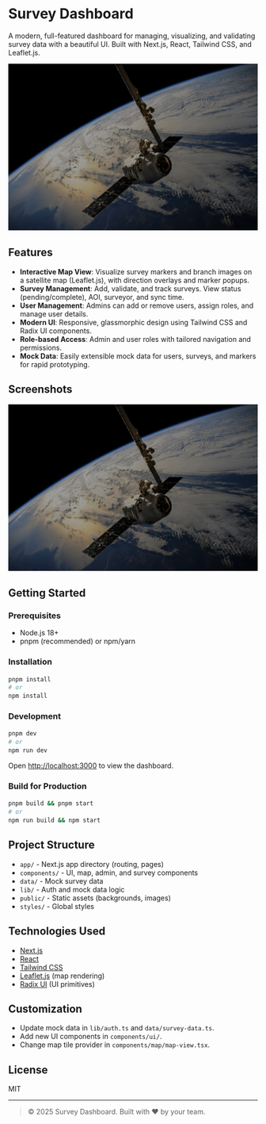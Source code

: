 # Survey Dashboard

A modern, full-featured dashboard for managing, visualizing, and validating survey data with a beautiful UI. Built with Next.js, React, Tailwind CSS, and Leaflet.js.

![Survey Dashboard Screenshot](public/space-background.webp)

## Features

- **Interactive Map View**: Visualize survey markers and branch images on a satellite map (Leaflet.js), with direction overlays and marker popups.
- **Survey Management**: Add, validate, and track surveys. View status (pending/complete), AOI, surveyor, and sync time.
- **User Management**: Admins can add or remove users, assign roles, and manage user details.
- **Modern UI**: Responsive, glassmorphic design using Tailwind CSS and Radix UI components.
- **Role-based Access**: Admin and user roles with tailored navigation and permissions.
- **Mock Data**: Easily extensible mock data for users, surveys, and markers for rapid prototyping.

## Screenshots

![Map View](public/space-background.webp)

## Getting Started

### Prerequisites
- Node.js 18+
- pnpm (recommended) or npm/yarn

### Installation
```bash
pnpm install
# or
npm install
```

### Development
```bash
pnpm dev
# or
npm run dev
```

Open [http://localhost:3000](http://localhost:3000) to view the dashboard.

### Build for Production
```bash
pnpm build && pnpm start
# or
npm run build && npm start
```

## Project Structure
- `app/` - Next.js app directory (routing, pages)
- `components/` - UI, map, admin, and survey components
- `data/` - Mock survey data
- `lib/` - Auth and mock data logic
- `public/` - Static assets (backgrounds, images)
- `styles/` - Global styles

## Technologies Used
- [Next.js](https://nextjs.org/)
- [React](https://react.dev/)
- [Tailwind CSS](https://tailwindcss.com/)
- [Leaflet.js](https://leafletjs.com/) (map rendering)
- [Radix UI](https://www.radix-ui.com/) (UI primitives)

## Customization
- Update mock data in `lib/auth.ts` and `data/survey-data.ts`.
- Add new UI components in `components/ui/`.
- Change map tile provider in `components/map/map-view.tsx`.

## License
MIT

---

> © 2025 Survey Dashboard. Built with ❤️ by your team.
